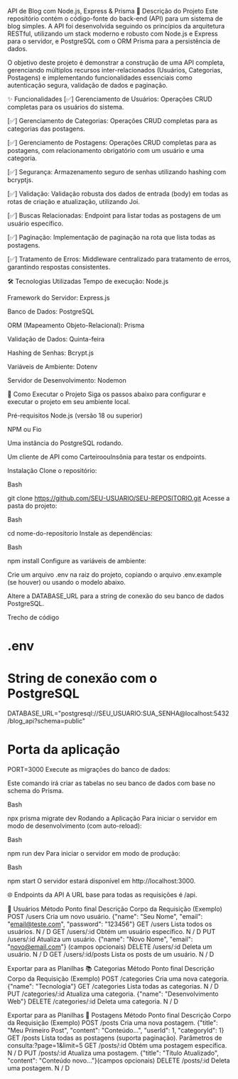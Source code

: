 API de Blog com Node.js, Express & Prisma
📝 Descrição do Projeto
Este repositório contém o código-fonte do back-end (API) para um sistema de blog simples. A API foi desenvolvida seguindo os princípios da arquitetura RESTful, utilizando um stack moderno e robusto com Node.js e Express para o servidor, e PostgreSQL com o ORM Prisma para a persistência de dados.

O objetivo deste projeto é demonstrar a construção de uma API completa, gerenciando múltiplos recursos inter-relacionados (Usuários, Categorias, Postagens) e implementando funcionalidades essenciais como autenticação segura, validação de dados e paginação.

✨ Funcionalidades
[✅] Gerenciamento de Usuários: Operações CRUD completas para os usuários do sistema.

[✅] Gerenciamento de Categorias: Operações CRUD completas para as categorias das postagens.

[✅] Gerenciamento de Postagens: Operações CRUD completas para as postagens, com relacionamento obrigatório com um usuário e uma categoria.

[✅] Segurança: Armazenamento seguro de senhas utilizando hashing com bcryptjs.

[✅] Validação: Validação robusta dos dados de entrada (body) em todas as rotas de criação e atualização, utilizando Joi.

[✅] Buscas Relacionadas: Endpoint para listar todas as postagens de um usuário específico.

[✅] Paginação: Implementação de paginação na rota que lista todas as postagens.

[✅] Tratamento de Erros: Middleware centralizado para tratamento de erros, garantindo respostas consistentes.

🛠️ Tecnologias Utilizadas
Tempo de execução: Node.js

Framework do Servidor: Express.js

Banco de Dados: PostgreSQL

ORM (Mapeamento Objeto-Relacional): Prisma

Validação de Dados: Quinta-feira

Hashing de Senhas: Bcrypt.js

Variáveis de Ambiente: Dotenv

Servidor de Desenvolvimento: Nodemon

🚀 Como Executar o Projeto
Siga os passos abaixo para configurar e executar o projeto em seu ambiente local.

Pré-requisitos
Node.js (versão 18 ou superior)

NPM ou Fio

Uma instância do PostgreSQL rodando.

Um cliente de API como CarteiroouInsônia para testar os endpoints.

Instalação
Clone o repositório:

Bash

git clone https://github.com/SEU-USUARIO/SEU-REPOSITORIO.git
Acesse a pasta do projeto:

Bash

cd nome-do-repositorio
Instale as dependências:

Bash

npm install
Configure as variáveis de ambiente:

Crie um arquivo .env na raiz do projeto, copiando o arquivo .env.example (se houver) ou usando o modelo abaixo.

Altere a DATABASE_URL para a string de conexão do seu banco de dados PostgreSQL.

Trecho de código

# .env
# String de conexão com o PostgreSQL
DATABASE_URL="postgresql://SEU_USUARIO:SUA_SENHA@localhost:5432/blog_api?schema=public"

# Porta da aplicação
PORT=3000
Execute as migrações do banco de dados:

Este comando irá criar as tabelas no seu banco de dados com base no schema do Prisma.

Bash

npx prisma migrate dev
Rodando a Aplicação
Para iniciar o servidor em modo de desenvolvimento (com auto-reload):

Bash

npm run dev
Para iniciar o servidor em modo de produção:

Bash

npm start
O servidor estará disponível em http://localhost:3000.

🌐 Endpoints da API
A URL base para todas as requisições é /api.

👤 Usuários
Método	Ponto final	Descrição	Corpo da Requisição (Exemplo)
POST	/users	Cria um novo usuário.	{"name": "Seu Nome", "email": "email@teste.com", "password": "123456"}
GET	/users	Lista todos os usuários.	N / D
GET	/users/:id	Obtém um usuário específico.	N / D
PUT	/users/:id	Atualiza um usuário.	{"name": "Novo Nome", "email": "novo@email.com"} (campos opcionais)
DELETE	/users/:id	Deleta um usuário.	N / D
GET	/users/:id/posts	Lista os posts de um usuário.	N / D

Exportar para as Planilhas
📚 Categorias
Método	Ponto final	Descrição	Corpo da Requisição (Exemplo)
POST	/categories	Cria uma nova categoria.	{"name": "Tecnologia"}
GET	/categories	Lista todas as categorias.	N / D
PUT	/categories/:id	Atualiza uma categoria.	{"name": "Desenvolvimento Web"}
DELETE	/categories/:id	Deleta uma categoria.	N / D

Exportar para as Planilhas
📰 Postagens
Método	Ponto final	Descrição	Corpo da Requisição (Exemplo)
POST	/posts	Cria uma nova postagem.	{"title": "Meu Primeiro Post", "content": "Conteúdo...", "userId": 1, "categoryId": 1}
GET	/posts	Lista todas as postagens (suporta paginação).	Parâmetros de consulta:?page=1&limit=5
GET	/posts/:id	Obtém uma postagem específica.	N / D
PUT	/posts/:id	Atualiza uma postagem.	{"title": "Título Atualizado", "content": "Conteúdo novo..."}(campos opcionais)
DELETE	/posts/:id	Deleta uma postagem.	N / D
